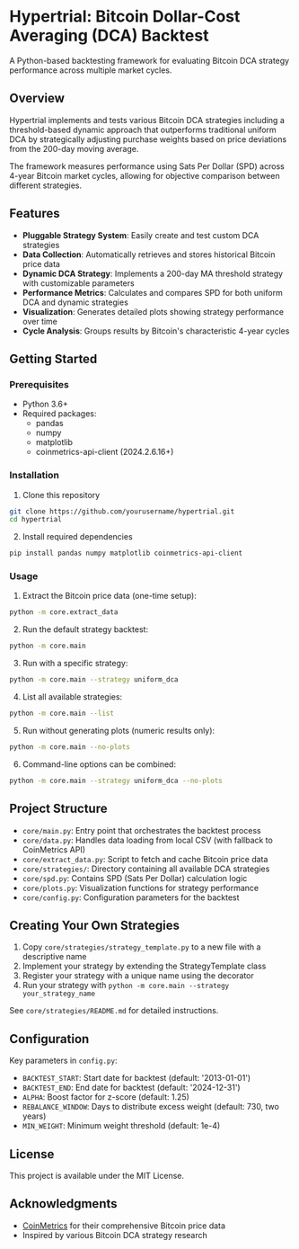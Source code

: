 # Hypertrial: Bitcoin Dollar-Cost Averaging (DCA) Backtest

A Python-based backtesting framework for evaluating Bitcoin DCA strategy performance across multiple market cycles.

## Overview

Hypertrial implements and tests various Bitcoin DCA strategies including a threshold-based dynamic approach that outperforms traditional uniform DCA by strategically adjusting purchase weights based on price deviations from the 200-day moving average.

The framework measures performance using Sats Per Dollar (SPD) across 4-year Bitcoin market cycles, allowing for objective comparison between different strategies.

## Features

- **Pluggable Strategy System**: Easily create and test custom DCA strategies
- **Data Collection**: Automatically retrieves and stores historical Bitcoin price data
- **Dynamic DCA Strategy**: Implements a 200-day MA threshold strategy with customizable parameters
- **Performance Metrics**: Calculates and compares SPD for both uniform DCA and dynamic strategies
- **Visualization**: Generates detailed plots showing strategy performance over time
- **Cycle Analysis**: Groups results by Bitcoin's characteristic 4-year cycles

## Getting Started

### Prerequisites

- Python 3.6+
- Required packages:
  - pandas
  - numpy
  - matplotlib
  - coinmetrics-api-client (2024.2.6.16+)

### Installation

1. Clone this repository

```bash
git clone https://github.com/yourusername/hypertrial.git
cd hypertrial
```

2. Install required dependencies

```bash
pip install pandas numpy matplotlib coinmetrics-api-client
```

### Usage

1. Extract the Bitcoin price data (one-time setup):

```bash
python -m core.extract_data
```

2. Run the default strategy backtest:

```bash
python -m core.main
```

3. Run with a specific strategy:

```bash
python -m core.main --strategy uniform_dca
```

4. List all available strategies:

```bash
python -m core.main --list
```

5. Run without generating plots (numeric results only):

```bash
python -m core.main --no-plots
```

6. Command-line options can be combined:

```bash
python -m core.main --strategy uniform_dca --no-plots
```

## Project Structure

- `core/main.py`: Entry point that orchestrates the backtest process
- `core/data.py`: Handles data loading from local CSV (with fallback to CoinMetrics API)
- `core/extract_data.py`: Script to fetch and cache Bitcoin price data
- `core/strategies/`: Directory containing all available DCA strategies
- `core/spd.py`: Contains SPD (Sats Per Dollar) calculation logic
- `core/plots.py`: Visualization functions for strategy performance
- `core/config.py`: Configuration parameters for the backtest

## Creating Your Own Strategies

1. Copy `core/strategies/strategy_template.py` to a new file with a descriptive name
2. Implement your strategy by extending the StrategyTemplate class
3. Register your strategy with a unique name using the decorator
4. Run your strategy with `python -m core.main --strategy your_strategy_name`

See `core/strategies/README.md` for detailed instructions.

## Configuration

Key parameters in `config.py`:

- `BACKTEST_START`: Start date for backtest (default: '2013-01-01')
- `BACKTEST_END`: End date for backtest (default: '2024-12-31')
- `ALPHA`: Boost factor for z-score (default: 1.25)
- `REBALANCE_WINDOW`: Days to distribute excess weight (default: 730, two years)
- `MIN_WEIGHT`: Minimum weight threshold (default: 1e-4)

## License

This project is available under the MIT License.

## Acknowledgments

- [CoinMetrics](https://coinmetrics.io/) for their comprehensive Bitcoin price data
- Inspired by various Bitcoin DCA strategy research
